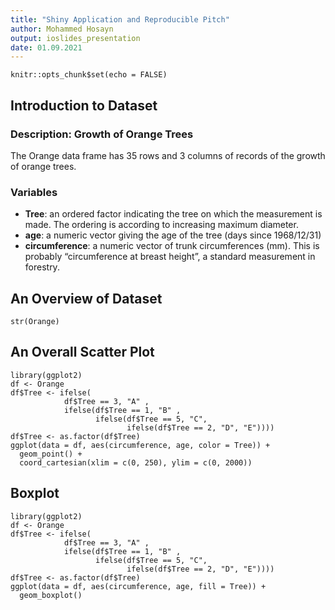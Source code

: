 ```yaml
---
title: "Shiny Application and Reproducible Pitch"
author: Mohammed Hosayn
output: ioslides_presentation
date: 01.09.2021
---
```


```{r setup, include=FALSE}
knitr::opts_chunk$set(echo = FALSE)
```

## Introduction to Dataset
### Description: Growth of Orange Trees
The Orange data frame has 35 rows and 3 columns of records of the growth of orange trees.

### Variables
- **Tree**:
an ordered factor indicating the tree on which the measurement is made. The ordering is according to increasing maximum diameter.
- **age**:
a numeric vector giving the age of the tree (days since 1968/12/31)
- **circumference**: 
a numeric vector of trunk circumferences (mm). This is probably “circumference at breast height”, a standard measurement in forestry.

## An Overview of Dataset

```{r , echo = TRUE}
str(Orange)
```

## An Overall Scatter Plot

```{r ,echo = F}
library(ggplot2)
df <- Orange
df$Tree <- ifelse(
            df$Tree == 3, "A" , 
            ifelse(df$Tree == 1, "B" ,
                   ifelse(df$Tree == 5, "C",
                          ifelse(df$Tree == 2, "D", "E"))))
df$Tree <- as.factor(df$Tree)
ggplot(data = df, aes(circumference, age, color = Tree)) +
  geom_point() +
  coord_cartesian(xlim = c(0, 250), ylim = c(0, 2000))
```

## Boxplot

```{r ,echo=F}
library(ggplot2)
df <- Orange
df$Tree <- ifelse(
            df$Tree == 3, "A" , 
            ifelse(df$Tree == 1, "B" ,
                   ifelse(df$Tree == 5, "C",
                          ifelse(df$Tree == 2, "D", "E"))))
df$Tree <- as.factor(df$Tree)
ggplot(data = df, aes(circumference, age, fill = Tree)) +
  geom_boxplot() 
```
